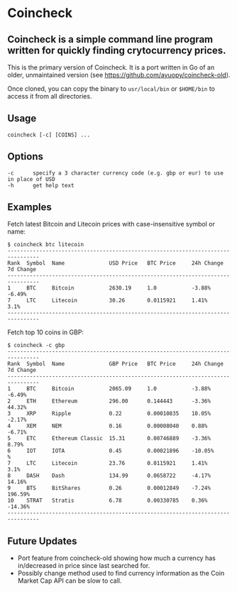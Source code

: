 # Coincheck

## Coincheck is a simple command line program written for quickly finding crytocurrency prices.

This is the primary version of Coincheck. It is a port written in Go of an older, unmaintained version (see
<https://github.com/ayuopy/coincheck-old>).

Once cloned, you can copy the binary to `usr/local/bin` or `$HOME/bin` to access it from all directories.

## Usage

`coincheck [-c] [COINS] ...`


## Options

```
-c      specify a 3 character currency code (e.g. gbp or eur) to use in place of USD
-h      get help text
```

## Examples


Fetch latest Bitcoin and Litecoin prices with case-insensitive symbol or name:

```
$ coincheck btc litecoin
--------------------------------------------------------------------------------
Rank  Symbol  Name              USD Price   BTC Price     24h Change   7d Change
--------------------------------------------------------------------------------
1     BTC     Bitcoin           2630.19     1.0           -3.88%       -6.49%
7     LTC     Litecoin          30.26       0.0115921     1.41%        3.1%
--------------------------------------------------------------------------------
```

Fetch top 10 coins in GBP:

```
$ coincheck -c gbp
--------------------------------------------------------------------------------
Rank  Symbol  Name              GBP Price   BTC Price     24h Change   7d Change
--------------------------------------------------------------------------------
1     BTC     Bitcoin           2065.09     1.0           -3.88%       -6.49%
2     ETH     Ethereum          296.00      0.144443      -3.36%       44.32%
3     XRP     Ripple            0.22        0.00010835    10.05%       -2.17%
4     XEM     NEM               0.16        0.00008040    0.88%        -6.71%
5     ETC     Ethereum Classic  15.31       0.00746889    -3.36%       8.79%
6     IOT     IOTA              0.45        0.00021896    -10.05%      %
7     LTC     Litecoin          23.76       0.0115921     1.41%        3.1%
8     DASH    Dash              134.99      0.0658722     -4.17%       14.16%
9     BTS     BitShares         0.26        0.00012849    -7.24%       196.59%
10    STRAT   Stratis           6.78        0.00330785    0.36%        -14.36%
--------------------------------------------------------------------------------
```

## Future Updates

* Port feature from coincheck-old showing how much a currency has in/decreased in
    price since last searched for.
* Possibly change method used to find currency information as the Coin Market Cap API
    can be slow to call.
